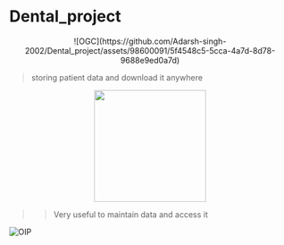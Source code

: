 # Dental_project

<p align="center">
![OGC](https://github.com/Adarsh-singh-2002/Dental_project/assets/98600091/5f4548c5-5cca-4a7d-8d78-9688e9ed0a7d)
</p>

>storing patient data and download it anywhere

<p align = "center">
<img src ="https://github.com/Adarsh-singh-2002/Dental_project/assets/98600091/436bcf0b-1321-4d69-8bf3-a9aa335db3e5" width = "200px" height = "200px"/>
</p>

>>Very useful to maintain data and access it 

![OIP](https://github.com/Adarsh-singh-2002/Dental_project/assets/98600091/ff10f99e-a9d5-4421-bff7-ee0735635108)

